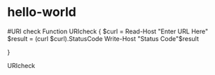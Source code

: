 # hello-world
#URI check
Function URIcheck {
$curl = Read-Host "Enter URL Here"
$result = (curl $curl).StatusCode
Write-Host "Status Code"$result

}

URIcheck


